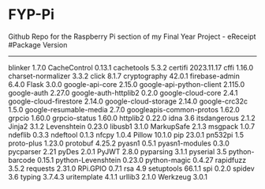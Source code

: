 # FYP-Pi
Github Repo for the Raspberry Pi section of my Final Year Project - eReceipt
#Package                  Version
------------------------ ----------
blinker                  1.7.0
CacheControl             0.13.1
cachetools               5.3.2
certifi                  2023.11.17
cffi                     1.16.0
charset-normalizer       3.3.2
click                    8.1.7
cryptography             42.0.1
firebase-admin           6.4.0
Flask                    3.0.0
google-api-core          2.15.0
google-api-python-client 2.115.0
google-auth              2.27.0
google-auth-httplib2     0.2.0
google-cloud-core        2.4.1
google-cloud-firestore   2.14.0
google-cloud-storage     2.14.0
google-crc32c            1.5.0
google-resumable-media   2.7.0
googleapis-common-protos 1.62.0
grpcio                   1.60.0
grpcio-status            1.60.0
httplib2                 0.22.0
idna                     3.6
itsdangerous             2.1.2
Jinja2                   3.1.2
Levenshtein              0.23.0
libusb1                  3.1.0
MarkupSafe               2.1.3
msgpack                  1.0.7
ndeflib                  0.3.3
ndeftool                 0.1.3
nfcpy                    1.0.4
Pillow                   10.1.0
pip                      23.0.1
pn532pi                  1.5
proto-plus               1.23.0
protobuf                 4.25.2
pyasn1                   0.5.1
pyasn1-modules           0.3.0
pycparser                2.21
pyDes                    2.0.1
PyJWT                    2.8.0
pyparsing                3.1.1
pyserial                 3.5
python-barcode           0.15.1
python-Levenshtein       0.23.0
python-magic             0.4.27
rapidfuzz                3.5.2
requests                 2.31.0
RPi.GPIO                 0.7.1
rsa                      4.9
setuptools               66.1.1
spi                      0.2.0
spidev                   3.6
typing                   3.7.4.3
uritemplate              4.1.1
urllib3                  2.1.0
Werkzeug                 3.0.1
